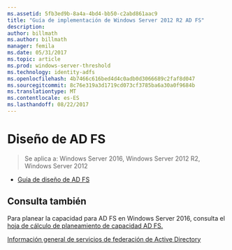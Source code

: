 ```yaml
---
ms.assetid: 5fb3ed9b-8a4a-4bd4-bb50-c2abd861aac9
title: "Guía de implementación de Windows Server 2012 R2 AD FS"
description: 
author: billmath
ms.author: billmath
manager: femila
ms.date: 05/31/2017
ms.topic: article
ms.prod: windows-server-threshold
ms.technology: identity-adfs
ms.openlocfilehash: 4b7466c616bed4d4c0adb0d3066689c2faf8d047
ms.sourcegitcommit: 8c76e319a3d1719cd073cf3785ba6a30a0f9684b
ms.translationtype: MT
ms.contentlocale: es-ES
ms.lasthandoff: 08/22/2017
---
```

# <a name="ad-fs-design"></a>Diseño de AD FS

>Se aplica a: Windows Server 2016, Windows Server 2012 R2, Windows Server 2012

  
-   [Guía de diseño de AD FS](../ad-fs/design/AD-FS-Design-Guide.md)

  

  
## <a name="see-also"></a>Consulta también  
Para planear la capacidad para AD FS en Windows Server 2016, consulta el [hoja de cálculo de planeamiento de capacidad AD FS.](http://adfsdocs.blob.core.windows.net/adfs/ADFSCapacity2016.xlsx)  
  
[Información general de servicios de federación de Active Directory](../Active-Directory-Federation-Services.md)  
  

